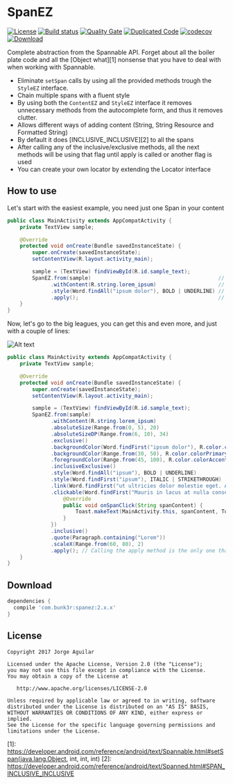 SpanEZ
============

[![License](https://img.shields.io/badge/License-Apache%202.0-blue.svg)](https://github.com/yombunker/SpanEZ/blob/master/LICENSE)
[![Build status](https://travis-ci.org/yombunker/SpanEZ.svg?branch=master)](https://travis-ci.org/yombunker/SpanEZ)
[![Quality Gate](https://sonarqube.com/api/badges/gate?key=com.bunk3r:spanez:development)](https://sonarqube.com/dashboard/index/com.bunk3r:spanez:development)
[![Duplicated Code](https://sonarqube.com/api/badges/measure?key=com.bunk3r:spanez:development&metric=duplicated_lines_density)](https://sonarqube.com/dashboard/index/com.bunk3r:spanez:development)
[![codecov](https://codecov.io/gh/yombunker/SpanEZ/branch/master/graph/badge.svg)](https://codecov.io/gh/yombunker/SpanEZ)
[![Download](https://api.bintray.com/packages/yombunker/maven/spanez/images/download.svg) ](https://bintray.com/yombunker/maven/spanez/_latestVersion)

Complete abstraction from the Spannable API. Forget about all the boiler plate code and all the
[Object what][1] nonsense that you have to deal with when working with Spannable.

 * Eliminate `setSpan` calls by using all the provided methods trough the `StyleEZ` interface.
 * Chain multiple spans with a fluent style
 * By using both the `ContentEZ` and `StyleEZ` interface it removes unnecessary methods from the autocomplete form, and thus it removes clutter.
 * Allows different ways of adding content (String, String Resource and Formatted String)
 * By default it does [INCLUSIVE_INCLUSIVE][2] to all the spans
 * After calling any of the inclusive/exclusive methods, all the next methods will be using that flag until apply is called or another flag is used
 * You can create your own locator by extending the Locator interface

How to use
--------

Let's start with the easiest example, you need just one Span in your content

```java
public class MainActivity extends AppCompatActivity {
    private TextView sample;

    @Override
    protected void onCreate(Bundle savedInstanceState) {
        super.onCreate(savedInstanceState);
        setContentView(R.layout.activity_main);

        sample = (TextView) findViewById(R.id.sample_text);
        SpanEZ.from(sample)                                         // 1. pass the target TextView
              .withContent(R.string.lorem_ipsum)                    // 2. pass the content
              .style(Word.findAll("ipsum dolor"), BOLD | UNDERLINE) // 3. chain styles (optional)
              .apply();                                             // 4. apply
    }
}
```

Now, let's go to the big leagues, you can get this and even more, and just with a couple of lines:

![Alt text](http://i63.tinypic.com/izcms4.png "Demo app screenshot")

```java
public class MainActivity extends AppCompatActivity {
    private TextView sample;

    @Override
    protected void onCreate(Bundle savedInstanceState) {
        super.onCreate(savedInstanceState);
        setContentView(R.layout.activity_main);

        sample = (TextView) findViewById(R.id.sample_text);
        SpanEZ.from(sample)
              .withContent(R.string.lorem_ipsum)
              .absoluteSize(Range.from(0, 5), 20)
              .absoluteSizeDP(Range.from(6, 10), 34)
              .exclusive()
              .backgroundColor(Word.findFirst("ipsum dolor"), R.color.colorPrimary)
              .backgroundColor(Range.from(30, 50), R.color.colorPrimaryDark)
              .foregroundColor(Range.from(45, 100), R.color.colorAccent)
              .inclusiveExclusive()
              .style(Word.findAll("ipsum"), BOLD | UNDERLINE)
              .style(Word.findFirst("ipsum"), ITALIC | STRIKETHROUGH)
              .link(Word.findFirst("ut ultricies dolor molestie eget. Aliquam scelerisque, elit sit amet faucibus tincidunt"), "http://www.google.com")
              .clickable(Word.findFirst("Mauris in lacus at nulla consectetur dapibus. Sed accumsan sapien nec nisi mattis pulvinar."), new OnSpanClickListener() {
                  @Override
                  public void onSpanClick(String spanContent) {
                      Toast.makeText(MainActivity.this, spanContent, Toast.LENGTH_SHORT).show();
                  }
              })
              .inclusive()
              .quote(Paragraph.containing("Lorem"))
              .scaleX(Range.from(60, 80), 2)
              .apply(); // Calling the apply method is the only one that MUST be done in UIThread
    }
}
```

Download
--------

```groovy
dependencies {
  compile 'com.bunk3r:spanez:2.x.x'
}
```

License
-------

    Copyright 2017 Jorge Aguilar

    Licensed under the Apache License, Version 2.0 (the "License");
    you may not use this file except in compliance with the License.
    You may obtain a copy of the License at

       http://www.apache.org/licenses/LICENSE-2.0

    Unless required by applicable law or agreed to in writing, software
    distributed under the License is distributed on an "AS IS" BASIS,
    WITHOUT WARRANTIES OR CONDITIONS OF ANY KIND, either express or implied.
    See the License for the specific language governing permissions and
    limitations under the License.


[1]: https://developer.android.com/reference/android/text/Spannable.html#setSpan(java.lang.Object, int, int, int)
[2]: https://developer.android.com/reference/android/text/Spanned.html#SPAN_INCLUSIVE_INCLUSIVE